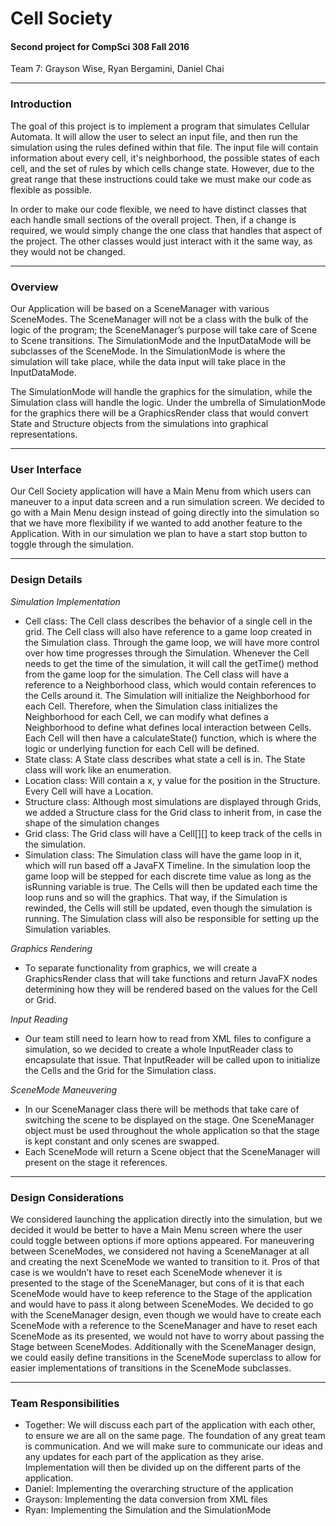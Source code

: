 Cell Society
====
#### Second project for CompSci 308 Fall 2016

Team 7: Grayson Wise, Ryan Bergamini, Daniel Chai
___
### Introduction

The goal of this project is to implement a program that simulates Cellular Automata. It will allow the user to select an input file, and then run the simulation using the rules defined within that file. The input file will contain information about every cell, it's neighborhood, the possible states of each cell, and the set of rules by which cells change state. However, due to the great range that these instructions could take we must make our code as flexible as possible. 

In order to make our code flexible, we need to have distinct classes that each handle small sections of the overall project. Then, if a change is required, we would simply change the one class that handles that aspect of the project. The other classes would just interact with it the same way, as they would not be changed.  
___
### Overview

Our Application will be based on a SceneManager with various SceneModes. The SceneManager will not be a class with the bulk of the logic of the program; the SceneManager’s purpose will take care of Scene to Scene transitions. The SimulationMode and the InputDataMode will be subclasses of the SceneMode. In the SimulationMode is where the simulation will take place, while the data input will take place in the InputDataMode. 

The SimulationMode will handle the graphics for the simulation, while the Simulation class will handle the logic. Under the umbrella of SimulationMode for the graphics there will be a GraphicsRender class that would convert State and Structure objects from the simulations into graphical representations.
___
### User Interface
Our Cell Society application will have a Main Menu from which users can maneuver to a input data screen and a run simulation screen. We decided to go with a Main Menu design instead of going directly into the simulation so that we have more flexibility if we wanted to add another feature to the Application. 
With in our simulation we plan to have a start stop button to toggle through the simulation.
___
### Design Details
*Simulation Implementation*
- Cell class: The Cell class describes the behavior of a single cell in the grid. The Cell class will also have reference to a game loop created in the Simulation class. Through the game loop, we will have more control over how time progresses through the Simulation. Whenever the Cell needs to get the time of the simulation, it will call the getTime() method from the game loop for the simulation.
The Cell class will have a reference to a Neighborhood class, which would contain references to the Cells around it. The Simulation will initialize the Neighborhood for each Cell. Therefore, when the Simulation class initializes the Neighborhood for each Cell, we can modify what defines a Neighborhood to define what defines local interaction between Cells. 
Each Cell will then have a calculateState() function, which is where the logic or underlying function for each Cell will be defined.
- State class: A State class describes what state a cell is in. The State class will work like an enumeration.
- Location class: Will contain a x, y value for the position in the Structure. Every Cell will have a Location.
- Structure class: Although most simulations are displayed through Grids, we added a Structure class for the Grid class to inherit from, in case the shape of the simulation changes
- Grid class: The Grid class will have a Cell[][] to keep track of the cells in the simulation.
- Simulation class: The Simulation class will have the game loop in it, which will run based off a JavaFX Timeline. In the simulation loop the game loop will be stepped for each discrete time value as long as the isRunning variable is true. The Cells will then be updated each time the loop runs and so will the graphics. That way, if the Simulation is rewinded, the Cells will still be updated, even though the simulation is running. The Simulation class will also be responsible for setting up the Simulation variables.

*Graphics Rendering*
- To separate functionality from graphics, we will create a GraphicsRender class that will take functions and return JavaFX nodes determining how they will be rendered based on the values for the Cell or Grid.

*Input Reading*
- Our team still need to learn how to read from XML files to configure a simulation, so we decided to create a whole InputReader class to encapsulate that issue. That InputReader will be called upon to initialize the Cells and the Grid for the Simulation class.

*SceneMode Maneuvering*
- In our SceneManager class there will be methods that take care of switching the scene to be displayed on the stage. One SceneManager object must be used throughout the whole application so that the stage is kept constant and only scenes are swapped. 
- Each SceneMode will return a Scene object that the SceneManager will present on the stage it references.

___
### Design Considerations
We considered launching the application directly into the simulation, but we decided it would be better to have a Main Menu screen where the user could toggle between options if more options appeared.
For maneuvering between SceneModes, we considered not having a SceneManager at all and creating the next SceneMode we wanted to transition to it. Pros of that case is we wouldn’t have to reset each SceneMode whenever it is presented to the stage of the SceneManager, but cons of it is that each SceneMode would have to keep reference to the Stage of the application and would have to pass it along between SceneModes. We decided to go with the SceneManager design, even though we would have to create each SceneMode with a reference to the SceneManager and have to reset each SceneMode as its presented, we would not have to worry about passing the Stage between SceneModes. Additionally with the SceneManager design, we could easily define transitions in the SceneMode superclass to allow for easier implementations of transitions in the SceneMode subclasses.
___
### Team Responsibilities
- Together: We will discuss each part of the application with each other, to ensure we are all on the same page. The foundation of any great team is communication. And we will make sure to communicate our ideas and any updates for each part of the application as they arise. Implementation will then be divided up on the different parts of the application. 
- Daniel: Implementing the overarching structure of the application
- Grayson: Implementing the data conversion from XML files
- Ryan: Implementing the Simulation and the SimulationMode
